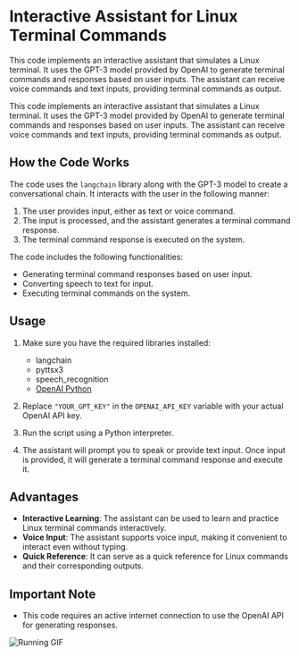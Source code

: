 # Interactive Assistant for Linux Terminal Commands


This code implements an interactive assistant that simulates a Linux terminal. It uses the GPT-3 model provided by OpenAI to generate terminal commands and responses based on user inputs. The assistant can receive voice commands and text inputs, providing terminal commands as output.


This code implements an interactive assistant that simulates a Linux terminal. It uses the GPT-3 model provided by OpenAI to generate terminal commands and responses based on user inputs. The assistant can receive voice commands and text inputs, providing terminal commands as output.

## How the Code Works

The code uses the `langchain` library along with the GPT-3 model to create a conversational chain. It interacts with the user in the following manner:
1. The user provides input, either as text or voice command.
2. The input is processed, and the assistant generates a terminal command response.
3. The terminal command response is executed on the system.

The code includes the following functionalities:
- Generating terminal command responses based on user input.
- Converting speech to text for input.
- Executing terminal commands on the system.

## Usage

1. Make sure you have the required libraries installed:
   - langchain
   - pyttsx3
   - speech_recognition
   - [OpenAI Python](https://github.com/openai/openai-python)

2. Replace `"YOUR_GPT_KEY"` in the `OPENAI_API_KEY` variable with your actual OpenAI API key.

3. Run the script using a Python interpreter.

4. The assistant will prompt you to speak or provide text input. Once input is provided, it will generate a terminal command response and execute it.

## Advantages

- **Interactive Learning**: The assistant can be used to learn and practice Linux terminal commands interactively.
- **Voice Input**: The assistant supports voice input, making it convenient to interact even without typing.
- **Quick Reference**: It can serve as a quick reference for Linux commands and their corresponding outputs.

## Important Note

- This code requires an active internet connection to use the OpenAI API for generating responses.

![Running GIF](  https://raw.githubusercontent.com/trinib/trinib/82213791fa9ff58d3ca768ddd6de2489ec23ffca/images/footer.svg)
